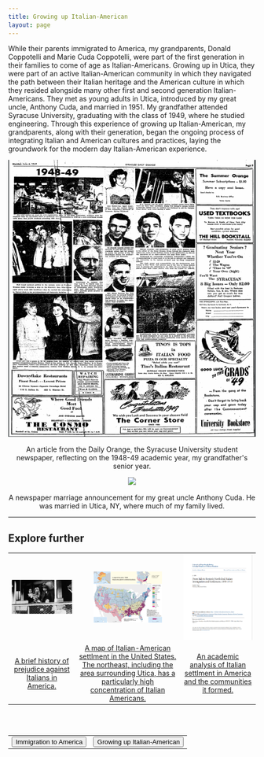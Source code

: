 ```yaml
---
title: Growing up Italian-American
layout: page
---
```


While their parents immigrated to America, my grandparents, Donald Coppotelli and Marie Cuda Coppotelli, were part of the first generation in their families to come of age as Italian-Americans.  Growing up in Utica, they were part of an active Italian-American community in which they navigated the path between their Italian heritage and the American culture in which they resided alongside many other first and second generation Italian-Americans.  They met as young adults in Utica, introduced by my great uncle, Anthony Cuda, and married in 1951.  My grandfather attended Syracuse University, graduating with the class of 1949, where he studied engineering.  Through this experience of growing up Italian-American, my grandparents, along with their generation, began the ongoing process of integrating Italian and American cultures and practices, laying the groundwork for the modern day Italian-American experience.

<center>
  <img src="https://raw.githubusercontent.com/dmartin4/LATS-232/master/img/gpa_college.png"/>
  <p>An article from the Daily Orange, the Syracuse University student newspaper, reflecting on the 1948-49 academic year, my grandfather's senior year.</p>
</center>

<center>
  <img src="https://raw.githubusercontent.com/dmartin4/LATS-232/master/img/anthony_marriage.png"/>
  <p>A newspaper marriage announcement for my great uncle Anthony Cuda.  He was married in Utica, NY, where much of my family lived.</p>
</center>

---

## Explore further

<center>
<table style="width:100%">
  <tr>
    <td>
      <center>
       <img src="https://raw.githubusercontent.com/dmartin4/LATS-232/master/img/pred_thumb.png" width="100%" height="100%"/>
     </center>
    </td>
    <td>
     <center>
       <img src="https://raw.githubusercontent.com/dmartin4/LATS-232/master/img/ancestory.png" width="70%" height="70%"/>
     </center>
    </td>
    <td>
     <center>
       <img src="https://raw.githubusercontent.com/dmartin4/LATS-232/master/img/scholar_thumb.png" width="170%" height="170%"/>
     </center>
    </td>
  </tr>
  <tr>
    <td>
     <center>
      <a href="http://www.cnn.com/2012/07/10/opinion/falco-italian-immigrants/index.html">A brief history of prejudice against Italians in America.</a>
     </center>
    </td>
    <td>
     <center>
     <a href="https://dmartin4.github.io/LATS-232/img/ancestory.png">A map of Italian-American settlment in the United States.  The northeast, including the area surrounding Utica, has a particularly high concentration of Italian Americans.</a>
     </center>
    </td>
    <td>
     <center>
     <a href="https://scholarworks.umb.edu/cgi/viewcontent.cgi?article=1155&context=masters_theses">An academic analysis of Italian settlment in America and the communities it formed.</a>
     </center>
    </td>
  </tr>
</table>
</center>

<br><br>

<center>
<table style="width:100%">
  <tr>
    <td>
      <div align="left">
       <a href="http://dmartin4.github.io/LATS-232/immigration"><button name="button" onclick="http://dmartin4.github.io/LATS-232/immigration">Immigration to America</button></a>
      </div>
    </td>
    <td>
     <div align="right">
      <a href="http://dmartin4.github.io/LATS-232/growing"><button name="button" onclick="http://dmartin4.github.io/LATS-232/growing">Growing up Italian-American</button></a>
      </div>
    </td>
  </tr>
 </table>
 </center>
  
  

